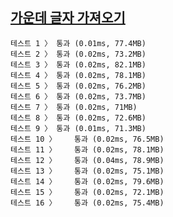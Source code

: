 ## [가운데 글자 가져오기](https://school.programmers.co.kr/learn/courses/30/lessons/12903)

```text
테스트 1 〉	통과 (0.01ms, 77.4MB)
테스트 2 〉	통과 (0.02ms, 73.2MB)
테스트 3 〉	통과 (0.02ms, 82.1MB)
테스트 4 〉	통과 (0.02ms, 78.1MB)
테스트 5 〉	통과 (0.02ms, 76.2MB)
테스트 6 〉	통과 (0.02ms, 73.7MB)
테스트 7 〉	통과 (0.02ms, 71MB)
테스트 8 〉	통과 (0.02ms, 72.6MB)
테스트 9 〉	통과 (0.01ms, 71.3MB)
테스트 10 〉	통과 (0.02ms, 76.5MB)
테스트 11 〉	통과 (0.02ms, 78.1MB)
테스트 12 〉	통과 (0.04ms, 78.9MB)
테스트 13 〉	통과 (0.02ms, 75.1MB)
테스트 14 〉	통과 (0.02ms, 79.6MB)
테스트 15 〉	통과 (0.02ms, 72.1MB)
테스트 16 〉	통과 (0.02ms, 75.4MB)
```
